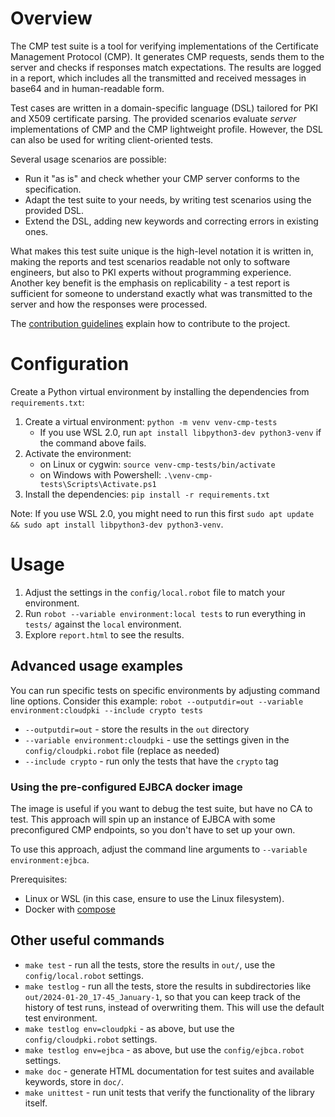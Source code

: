 <!--
SPDX-FileCopyrightText: Copyright 2024 Siemens AG

SPDX-License-Identifier: Apache-2.0
-->

# Overview
The CMP test suite is a tool for verifying implementations of the Certificate Management Protocol (CMP). It generates
CMP requests, sends them to the server and checks if responses match expectations. The results are logged in a report,
which includes all the transmitted and received messages in base64 and in human-readable form.

Test cases are written in a domain-specific language (DSL) tailored for PKI and X509 certificate parsing. The provided
scenarios evaluate *server* implementations of CMP and the CMP lightweight profile. However, the DSL can also be used
for writing client-oriented tests.

Several usage scenarios are possible:
- Run it "as is" and check whether your CMP server conforms to the specification.
- Adapt the test suite to your needs, by writing test scenarios using the provided DSL.
- Extend the DSL, adding new keywords and correcting errors in existing ones.

What makes this test suite unique is the high-level notation it is written in, making the reports and test scenarios
readable not only to software engineers, but also to PKI experts without programming experience. Another key benefit is
the emphasis on replicability - a test report is sufficient for someone to understand exactly what was transmitted to
the server and how the responses were processed.

The [contribution guidelines](CONTRIBUTING.md) explain how to contribute to the project.


# Configuration
Create a Python virtual environment by installing the dependencies from `requirements.txt`:

1. Create a virtual environment: `python -m venv venv-cmp-tests`
   - If you use WSL 2.0, run `apt install libpython3-dev python3-venv` if the command above fails.
2. Activate the environment:
   - on Linux or cygwin: `source venv-cmp-tests/bin/activate`
   - on Windows with Powershell: `.\venv-cmp-tests\Scripts\Activate.ps1`
3. Install the dependencies: `pip install -r requirements.txt`

Note: If you use WSL 2.0, you might need to run this first `sudo apt update && sudo apt install libpython3-dev python3-venv`.


# Usage
1. Adjust the settings in the `config/local.robot` file to match your environment.
2. Run `robot --variable environment:local tests` to run everything in `tests/` against the `local` environment.
3. Explore `report.html` to see the results.

## Advanced usage examples
You can run specific tests on specific environments by adjusting command line options. Consider this example:
`robot --outputdir=out --variable environment:cloudpki --include crypto tests`

- `--outputdir=out` - store the results in the `out` directory
- `--variable environment:cloudpki` - use the settings given in the `config/cloudpki.robot` file (replace as needed)
- `--include crypto` - run only the tests that have the `crypto` tag

### Using the pre-configured EJBCA docker image
The image is useful if you want to debug the test suite, but have no CA to test. This approach will spin up an
instance of EJBCA with some preconfigured CMP endpoints, so you don't have to set up your own.

To use this approach, adjust the command line arguments to `--variable environment:ejbca`.

Prerequisites:
- Linux or WSL (in this case, ensure to use the Linux filesystem).
- Docker with [compose](https://github.com/docker/compose)


## Other useful commands
- `make test` - run all the tests, store the results in `out/`, use the `config/local.robot` settings.
- `make testlog` - run all the tests, store the results in subdirectories like `out/2024-01-20_17-45_January-1`, so that
  you can keep track of the history of test runs, instead of overwriting them. This will use the default test environment.
- `make testlog env=cloudpki` - as above, but use the `config/cloudpki.robot` settings.
- `make testlog env=ejbca` - as above, but use the `config/ejbca.robot` settings.
- `make doc` - generate HTML documentation for test suites and available keywords, store in `doc/`.
- `make unittest` - run unit tests that verify the functionality of the library itself.
